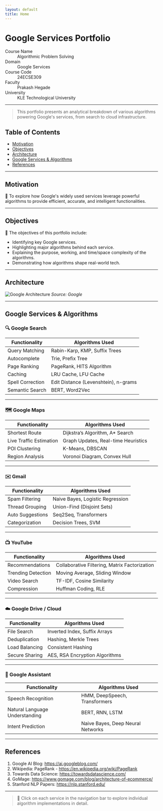 ```yaml
---
layout: default
title: Home
---
```


# Google Services Portfolio

<dl>
<dt>Course Name</dt>
<dd>Algorithmic Problem Solving</dd>
<dt>Domain</dt>
<dd>Google Services</dd>
<dt>Course Code</dt>
<dd>24ECSE309</dd>
<dt>Faculty</dt>
<dd>Prakash Hegade</dd>
<dt>University</dt>
<dd>KLE Technological University</dd>
</dl>

---

> This portfolio presents an analytical breakdown of various algorithms powering Google's services, from search to cloud infrastructure.

## Table of Contents

- [Motivation](#motivation)
- [Objectives](#objectives)
- [Architecture](#architecture)
- [Google Services & Algorithms](#google-services--algorithms)
- [References](#references)

---

## Motivation

🚀 To explore how Google's widely used services leverage powerful algorithms to provide efficient, accurate, and intelligent functionalities.

---

## Objectives

📌 The objectives of this portfolio include:

- Identifying key Google services.
- Highlighting major algorithms behind each service.
- Explaining the purpose, working, and time/space complexity of the algorithms.
- Demonstrating how algorithms shape real-world tech.

---

## Architecture

![Google Architecture](https://upload.wikimedia.org/wikipedia/commons/c/cc/Google_Global_Data_Center_Network.png)
*Source: Google*

---

## Google Services & Algorithms

### 🔍 Google Search

| Functionality | Algorithms Used |
|---------------|------------------|
| Query Matching | Rabin-Karp, KMP, Suffix Trees |
| Autocomplete | Trie, Prefix Tree |
| Page Ranking | PageRank, HITS Algorithm |
| Caching | LRU Cache, LFU Cache |
| Spell Correction | Edit Distance (Levenshtein), n-grams |
| Semantic Search | BERT, Word2Vec |

---

### 🗺️ Google Maps

| Functionality | Algorithms Used |
|---------------|------------------|
| Shortest Route | Dijkstra’s Algorithm, A* Search |
| Live Traffic Estimation | Graph Updates, Real-time Heuristics |
| POI Clustering | K-Means, DBSCAN |
| Region Analysis | Voronoi Diagram, Convex Hull |

---

### ✉️ Gmail

| Functionality | Algorithms Used |
|---------------|------------------|
| Spam Filtering | Naive Bayes, Logistic Regression |
| Thread Grouping | Union-Find (Disjoint Sets) |
| Auto Suggestions | Seq2Seq, Transformers |
| Categorization | Decision Trees, SVM |

---

### 📺 YouTube

| Functionality | Algorithms Used |
|---------------|------------------|
| Recommendations | Collaborative Filtering, Matrix Factorization |
| Trending Detection | Moving Average, Sliding Window |
| Video Search | TF-IDF, Cosine Similarity |
| Compression | Huffman Coding, RLE |

---

### ☁️ Google Drive / Cloud

| Functionality | Algorithms Used |
|---------------|------------------|
| File Search | Inverted Index, Suffix Arrays |
| Deduplication | Hashing, Merkle Trees |
| Load Balancing | Consistent Hashing |
| Secure Sharing | AES, RSA Encryption Algorithms |

---

### 🤖 Google Assistant

| Functionality | Algorithms Used |
|---------------|------------------|
| Speech Recognition | HMM, DeepSpeech, Transformers |
| Natural Language Understanding | BERT, RNN, LSTM |
| Intent Prediction | Naive Bayes, Deep Neural Networks |

---

## References

1. Google AI Blog: https://ai.googleblog.com/
2. Wikipedia: PageRank - https://en.wikipedia.org/wiki/PageRank
3. Towards Data Science: https://towardsdatascience.com/
4. GoMage: https://www.gomage.com/blog/architecture-of-ecommerce/
5. Stanford NLP Papers: https://nlp.stanford.edu/

---

> 📌 Click on each service in the navigation bar to explore individual algorithm implementations in detail.
